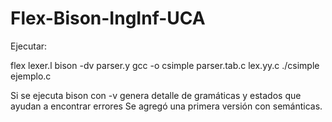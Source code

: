 # Flex-Bison-IngInf-UCA

Ejecutar:

flex lexer.l
bison -dv parser.y 
gcc  -o csimple parser.tab.c lex.yy.c
./csimple ejemplo.c

Si se ejecuta bison con -v genera detalle de gramáticas y estados que ayudan a encontrar errores
Se agregó una primera versión con semánticas.
